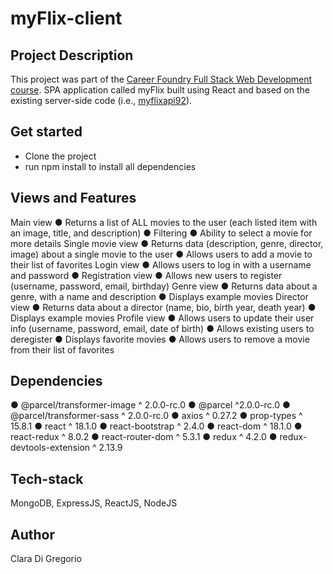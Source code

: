 
# myFlix-client

## Project Description

This project was part of the [Career Foundry Full Stack Web Development course](https://careerfoundry.com/en/courses/become-a-web-developer/).
SPA application called myFlix built using React and based on the existing server-side code (i.e., [myflixapi92](https://myflixapi92.herokuapp.com/documentation/)).

## Get started

- Clone the project
- run npm install to install all dependencies

## Views and Features

Main view
● Returns a list of ALL movies to the user (each listed item with an image, title, and description)
● Filtering
● Ability to select a movie for more details
Single movie view
● Returns data (description, genre, director, image) about a single movie to the user
● Allows users to add a movie to their list of favorites
Login view
● Allows users to log in with a username and password
● Registration view
● Allows new users to register (username, password, email, birthday)
Genre view
● Returns data about a genre, with a name and description
● Displays example movies
Director view
● Returns data about a director (name, bio, birth year, death year)
● Displays example movies
Profile view
● Allows users to update their user info (username, password, email, date of birth)
● Allows existing users to deregister
● Displays favorite movies
● Allows users to remove a movie from their list of favorites


## Dependencies

● @parcel/transformer-image ^ 2.0.0-rc.0
● @parcel ^2.0.0-rc.0
● @parcel/transformer-sass ^ 2.0.0-rc.0
● axios ^ 0.27.2
● prop-types ^ 15.8.1
● react ^ 18.1.0
● react-bootstrap ^ 2.4.0
● react-dom ^ 18.1.0
● react-redux ^ 8.0.2
● react-router-dom ^ 5.3.1
● redux ^ 4.2.0
● redux-devtools-extension ^ 2.13.9

## Tech-stack

MongoDB, ExpressJS, ReactJS, NodeJS

## Author

Clara Di Gregorio

